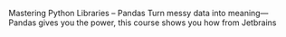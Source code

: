 Mastering Python Libraries – Pandas
Turn messy data into meaning—Pandas gives you the power, this course shows you how from 
Jetbrains
